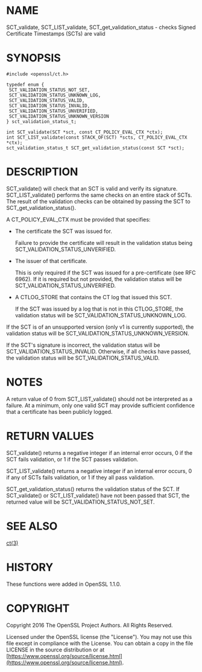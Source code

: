 # NAME

SCT\_validate, SCT\_LIST\_validate, SCT\_get\_validation\_status -
checks Signed Certificate Timestamps (SCTs) are valid

# SYNOPSIS

    #include <openssl/ct.h>

    typedef enum {
     SCT_VALIDATION_STATUS_NOT_SET,
     SCT_VALIDATION_STATUS_UNKNOWN_LOG,
     SCT_VALIDATION_STATUS_VALID,
     SCT_VALIDATION_STATUS_INVALID,
     SCT_VALIDATION_STATUS_UNVERIFIED,
     SCT_VALIDATION_STATUS_UNKNOWN_VERSION
    } sct_validation_status_t;

    int SCT_validate(SCT *sct, const CT_POLICY_EVAL_CTX *ctx);
    int SCT_LIST_validate(const STACK_OF(SCT) *scts, CT_POLICY_EVAL_CTX *ctx);
    sct_validation_status_t SCT_get_validation_status(const SCT *sct);

# DESCRIPTION

SCT\_validate() will check that an SCT is valid and verify its signature.
SCT\_LIST\_validate() performs the same checks on an entire stack of SCTs.
The result of the validation checks can be obtained by passing the SCT to
SCT\_get\_validation\_status().

A CT\_POLICY\_EVAL\_CTX must be provided that specifies:

- The certificate the SCT was issued for.

    Failure to provide the certificate will result in the validation status being
    SCT\_VALIDATION\_STATUS\_UNVERIFIED.

- The issuer of that certificate.

    This is only required if the SCT was issued for a pre-certificate
    (see RFC 6962). If it is required but not provided, the validation status will
    be SCT\_VALIDATION\_STATUS\_UNVERIFIED.

- A CTLOG\_STORE that contains the CT log that issued this SCT.

    If the SCT was issued by a log that is not in this CTLOG\_STORE, the validation
    status will be SCT\_VALIDATION\_STATUS\_UNKNOWN\_LOG.

If the SCT is of an unsupported version (only v1 is currently supported), the
validation status will be SCT\_VALIDATION\_STATUS\_UNKNOWN\_VERSION.

If the SCT's signature is incorrect, the validation status will be
SCT\_VALIDATION\_STATUS\_INVALID. Otherwise, if all checks have passed, the
validation status will be SCT\_VALIDATION\_STATUS\_VALID.

# NOTES

A return value of 0 from SCT\_LIST\_validate() should not be interpreted as a
failure. At a minimum, only one valid SCT may provide sufficient confidence
that a certificate has been publicly logged.

# RETURN VALUES

SCT\_validate() returns a negative integer if an internal error occurs, 0 if the
SCT fails validation, or 1 if the SCT passes validation.

SCT\_LIST\_validate() returns a negative integer if an internal error occurs, 0
if any of SCTs fails validation, or 1 if they all pass validation.

SCT\_get\_validation\_status() returns the validation status of the SCT.
If SCT\_validate() or SCT\_LIST\_validate() have not been passed that SCT, the
returned value will be SCT\_VALIDATION\_STATUS\_NOT\_SET.

# SEE ALSO

[ct(3)](http://man.he.net/man3/ct)

# HISTORY

These functions were added in OpenSSL 1.1.0.

# COPYRIGHT

Copyright 2016 The OpenSSL Project Authors. All Rights Reserved.

Licensed under the OpenSSL license (the "License").  You may not use
this file except in compliance with the License.  You can obtain a copy
in the file LICENSE in the source distribution or at
[https://www.openssl.org/source/license.html](https://www.openssl.org/source/license.html).
